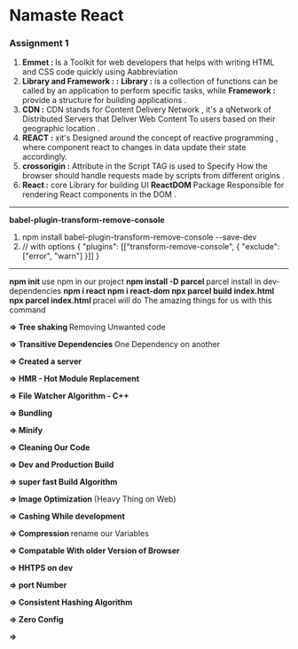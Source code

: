 <h1>Namaste React</h1>
<h3> Assignment 1 </h3>
<ol>
    <li>
        <b> Emmet : </b>
        <span>Is a Toolkit for web developers that helps with writing HTML and CSS code quickly using
            Aabbreviation</span>
    </li>
    <li>
        <b> Library and Framework : :</b>
        <b>Library :</b>
        <span>is a collection of functions can be called by an application to perform specific tasks, while </span>
        <b>Framework :</b> <span> provide a structure for building applications . </span>
    </li>
    <li>
        <b> CDN :</b> <span> CDN stands for Content Delivery Network , it's a qNetwork of Distributed Servers that
            Deliver Web Content To users based on their geographic location . </span>
    </li>
    <li>
        <b> REACT :</b> <span>xit's Designed around the concept of reactive programming , where component react to
            changes in data update their state accordingly.</span>
    </li>
    <li>
        <b> crossorigin :</b> <span> Attribute in the Script TAG is used to Specify How the browser should handle
            requests made by scripts from different origins .</span>
    </li>
    <li>
        <b> React :</b>
        <span> core Library for building UI <b> ReactDOM </b> Package Responsible for rendering React components in the
            DOM . </span>
    </li>
</ol>

<hr>
<b> babel-plugin-transform-remove-console </b>
<ol>
    <li>npm install babel-plugin-transform-remove-console --save-dev</li>
    <li>// with options
        {
        "plugins": [["transform-remove-console", { "exclude": ["error", "warn"] }]]
        }
    </li>
</ol>
<hr>
<div>
    <b> npm init </b> <span> use npm in our project </span>
    <b> npm install -D parcel </b> <span> parcel install in dev-dependencies</span>
    <b> npm i react </b> 
    <b> npm i react-dom </b> 
    <b> npx parcel build index.html </b> 
    <b> npx parcel index.html </b> pracel will do The amazing things for us with this command 
    <p><b>=> Tree shaking </b>  Removing Unwanted code </p>
    <p><b>=> Transitive Dependencies </b> One Dependency on another </p>
    <p><b>=> Created a server </b> </p>
    <p><b>=> HMR - Hot Module Replacement </b> </p>
    <p><b>=> File Watcher Algorithm - C++ </b> </p>
    <p><b>=> Bundling </b> </p>
    <p><b>=> Minify </b> </p>
    <p><b>=> Cleaning Our Code </b> </p>
    <p><b>=> Dev and Production Build </b> </p>
    <p><b>=> super fast Build Algorithm </b> </p>
    <p><b>=> Image Optimization </b>  (Heavy Thing on Web)</p> 
    <p><b>=> Cashing While development </b> </p>
    <p><b>=> Compression </b> rename our Variables </p>
    <p><b>=> Compatable With older Version of Browser </b> </p>
    <p><b>=> HHTPS on dev </b> </p>
    <p><b>=> port Number </b> </p>
    <p><b>=> Consistent Hashing Algorithm </b> </p>
    <p><b>=> Zero Config </b> </p>
    <p><b>=> </b> </p>
</div>